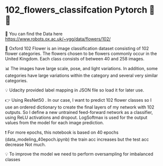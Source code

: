 # 102_flowers_classifcation Pytorch :maple_leaf::sunflower: 
:bookmark_tabs: You can find the Data here https://www.robots.ox.ac.uk/~vgg/data/flowers/102/

:hibiscus: Oxford 102 Flower is an image classification dataset consisting of 102 flower categories.
The flowers chosen to be flowers commonly occur in the United Kingdom. Each class consists of between 40 and 258 images.

:bar_chart: The images have large scale, pose, and light variations. In addition, some categories have large variations within the category and several very similar categories.

:bulb: Udacity provided label mapping in JSON file so load it for later use.

:point_right: Using ResNet50 . In our case, I want to predict 102 flower classes so I use an ordered dictionary to create the final layers of my network with 102 outputs. So I define a new untrained feed-forward network as a classifier, using ReLU activations and dropout. 
LogSoftmax is used for the output values from the model for each image prediction.

:exclamation: For more epochs, this notebook is based on 40 epochs (data_modeling_40epoch.ipynb) the train acc increases but the test acc decrease Not much.

:bulb: To improve the model we need to perform oversampling for imbalanced classes




